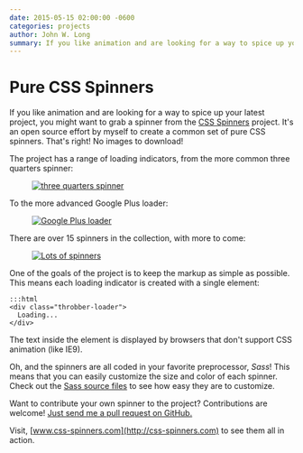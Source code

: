 ```yaml
---
date: 2015-05-15 02:00:00 -0600
categories: projects
author: John W. Long
summary: If you like animation and are looking for a way to spice up your latest project, you might want to grab a spinner from the CSS Spinners project. It's an open source effort by myself to create a common set of pure CSS spinners.
---
```


# Pure CSS Spinners

If you like animation and are looking for a way to spice up your latest project, you might want to grab a spinner from the [CSS Spinners](http://css-spinners.com) project. It's an open source effort by myself to create a common set of pure CSS spinners. That's right! No images to download!

The project has a range of loading indicators, from the more common three quarters spinner:

<figure class="figure outlined-figure">
<a href="http://www.css-spinners.com/spinner/three-quarters"><img class="figure-image" src="/images/articles/css-spinners/three-quarters-loader.gif" alt="three quarters spinner"></a>
</figure>

To the more advanced Google Plus loader:

<figure class="figure outlined-figure">
<a href="http://www.css-spinners.com/spinner/plus"><img class="figure-image" src="/images/articles/css-spinners/plus-loader.gif" alt="Google Plus loader"></a>
</figure>

There are over 15 spinners in the collection, with more to come:

<figure class="figure outlined-figure">
<a href="http://www.css-spinners.com"><img class="figure-image" src="/images/articles/css-spinners/css-spinners.png" alt="Lots of spinners"></a>
</figure>

One of the goals of the project is to keep the markup as simple as possible. This means each loading indicator is created with a single element:

    :::html
    <div class="throbber-loader">
      Loading...
    </div>

The text inside the element is displayed by browsers that don't support CSS animation (like IE9).

Oh, and the spinners are all coded in your favorite preprocessor, <i>Sass</i>! This means that you can easily customize the size and color of each spinner. Check out the [Sass source files](https://github.com/jlong/css-spinners/tree/master/sass/spinner) to see how easy they are to customize.

Want to contribute your own spinner to the project? Contributions are welcome! [Just send me a pull request on GitHub.](https://github.com/jlong/css-spinners)

Visit, [www.css-spinners.com](http://css-spinners.com) to see them all in action.
